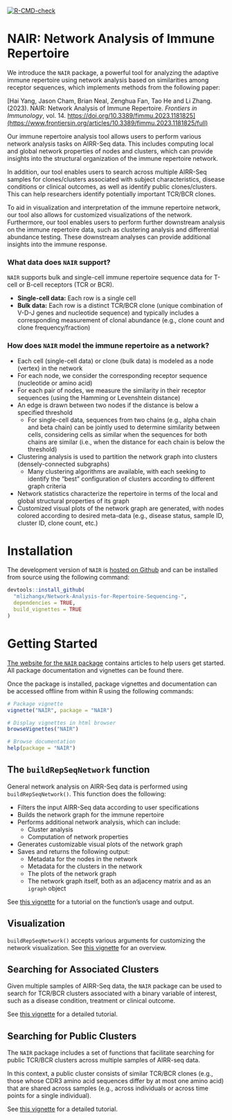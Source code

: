 
<!-- README.md is generated from README.Rmd. Please edit that file -->
<!-- badges: start -->

[![R-CMD-check](https://github.com/mlizhangx/Network-Analysis-for-Repertoire-Sequencing-/actions/workflows/check-standard.yaml/badge.svg)](https://github.com/mlizhangx/Network-Analysis-for-Repertoire-Sequencing-/actions/workflows/check-standard.yaml)
<!-- badges: end -->

# NAIR: Network Analysis of Immune Repertoire

We introduce the `NAIR` package, a powerful tool for analyzing the
adaptive immune repertoire using network analysis based on similarities
among receptor sequences, which implements methods from the following
paper:

[Hai Yang, Jason Cham, Brian Neal, Zenghua Fan, Tao He and Li Zhang.
(2023). NAIR: Network Analysis of Immune Repertoire. *Frontiers in
Immunology*, vol. 14.
https://doi.org/10.3389/fimmu.2023.1181825](https://www.frontiersin.org/articles/10.3389/fimmu.2023.1181825/full)

Our immune repertoire analysis tool allows users to perform various
network analysis tasks on AIRR-Seq data. This includes computing local
and global network properties of nodes and clusters, which can provide
insights into the structural organization of the immune repertoire
network.

In addition, our tool enables users to search across multiple AIRR-Seq
samples for clones/clusters associated with subject characteristics,
disease conditions or clinical outcomes, as well as identify public
clones/clusters. This can help researchers identify potentially
important TCR/BCR clones.

To aid in visualization and interpretation of the immune repertoire
network, our tool also allows for customized visualizations of the
network. Furthermore, our tool enables users to perform further
downstream analysis on the immune repertoire data, such as clustering
analysis and differential abundance testing. These downstream analyses
can provide additional insights into the immune response.

### What data does `NAIR` support?

`NAIR` supports bulk and single-cell immune repertoire sequence data for
T-cell or B-cell receptors (TCR or BCR).

- **Single-cell data:** Each row is a single cell
- **Bulk data:** Each row is a distinct TCR/BCR clone (unique
  combination of V-D-J genes and nucleotide sequence) and typically
  includes a corresponding measurement of clonal abundance (e.g., clone
  count and clone frequency/fraction)

### How does `NAIR` model the immune repertoire as a network?

- Each cell (single-cell data) or clone (bulk data) is modeled as a node
  (vertex) in the network
- For each node, we consider the corresponding receptor sequence
  (nucleotide or amino acid)
- For each pair of nodes, we measure the similarity in their receptor
  sequences (using the Hamming or Levenshtein distance)
- An edge is drawn between two nodes if the distance is below a
  specified threshold
  - For single-cell data, sequences from two chains (e.g., alpha chain
    and beta chain) can be jointly used to determine similarity between
    cells, considering cells as similar when the sequences for both
    chains are similar (i.e., when the distance for each chain is below
    the threshold)
- Clustering analysis is used to partition the network graph into
  clusters (densely-connected subgraphs)
  - Many clustering algorithms are available, with each seeking to
    identify the “best” configuration of clusters according to different
    graph criteria
- Network statistics characterize the repertoire in terms of the local
  and global structural properties of its graph
- Customized visual plots of the network graph are generated, with nodes
  colored according to desired meta-data (e.g., disease status, sample
  ID, cluster ID, clone count, etc.)

# Installation

The development version of `NAIR` is [hosted on
Github](https://github.com/mlizhangx/Network-Analysis-for-Repertoire-Sequencing-)
and can be installed from source using the following command:

``` r
devtools::install_github(
  "mlizhangx/Network-Analysis-for-Repertoire-Sequencing-",
  dependencies = TRUE, 
  build_vignettes = TRUE
)
```

<!-- Installing the development version requires a toolchain compiler. On Windows, this means downloading and installing Rtools. On MacOS, this entails installing XCode Command Line Tools ("XCode CLI") and the correct version of gfortran for your macOS version (instructions [here](https://thecoatlessprofessor.com/programming/cpp/r-compiler-tools-for-rcpp-on-macos/)). -->

# Getting Started

[The website for the `NAIR`
package](https://mlizhangx.github.io/Network-Analysis-for-Repertoire-Sequencing-/)
contains articles to help users get started. All package documentation
and vignettes can be found there.

Once the package is installed, package vignettes and documentation can
be accessed offline from within R using the following commands:

``` r
# Package vignette
vignette("NAIR", package = "NAIR")

# Display vignettes in html browser
browseVignettes("NAIR")

# Browse documentation
help(package = "NAIR")
```

## The `buildRepSeqNetwork` function

General network analysis on AIRR-Seq data is performed using
`buildRepSeqNetwork()`. This function does the following:

- Filters the input AIRR-Seq data according to user specifications
- Builds the network graph for the immune repertoire
- Performs additional network analysis, which can include:
  - Cluster analysis
  - Computation of network properties
- Generates customizable visual plots of the network graph
- Saves and returns the following output:
  - Metadata for the nodes in the network
  - Metadata for the clusters in the network
  - The plots of the network graph
  - The network graph itself, both as an adjacency matrix and as an
    `igraph` object

See [this
vignette](https://mlizhangx.github.io/Network-Analysis-for-Repertoire-Sequencing-/articles/buildRepSeqNetwork.html)
for a tutorial on the function’s usage and output.

## Visualization

`buildRepSeqNetwork()` accepts various arguments for customizing the
network visualization. See [this
vignette](https://mlizhangx.github.io/Network-Analysis-for-Repertoire-Sequencing-/articles/network_visualization.html)
for an overview.

## Searching for Associated Clusters

Given multiple samples of AIRR-Seq data, the `NAIR` package can be used
to search for TCR/BCR clusters associated with a binary variable of
interest, such as a disease condition, treatment or clinical outcome.

See [this
vignette](https://mlizhangx.github.io/Network-Analysis-for-Repertoire-Sequencing-/articles/associated_clusters.html)
for a detailed tutorial.

## Searching for Public Clusters

The `NAIR` package includes a set of functions that facilitate searching
for public TCR/BCR clusters across multiple samples of AIRR-seq data.

In this context, a public cluster consists of similar TCR/BCR clones
(e.g., those whose CDR3 amino acid sequences differ by at most one amino
acid) that are shared across samples (e.g., across individuals or across
time points for a single individual).

See [this
vignette](https://mlizhangx.github.io/Network-Analysis-for-Repertoire-Sequencing-/articles/public_clusters.html)
for a detailed tutorial.
